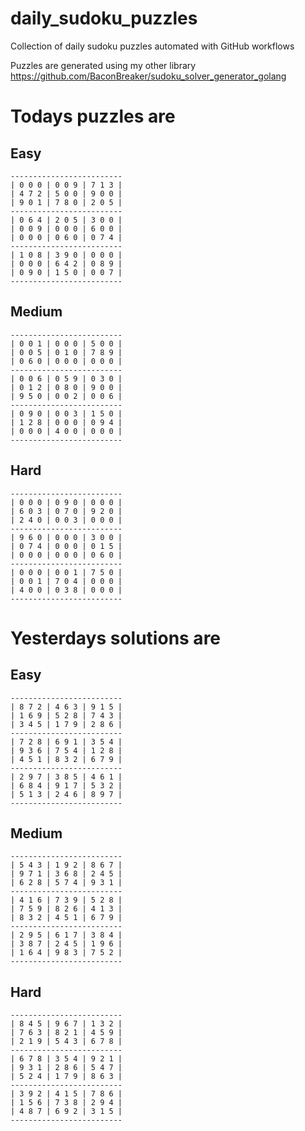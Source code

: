 
# daily_sudoku_puzzles 

Collection of daily sudoku puzzles automated with GitHub workflows 

Puzzles are generated using my other library https://github.com/BaconBreaker/sudoku_solver_generator_golang 
 

# Todays puzzles are 

## Easy 

```
-------------------------
| 0 0 0 | 0 0 9 | 7 1 3 | 
| 4 7 2 | 5 0 0 | 9 0 0 | 
| 9 0 1 | 7 8 0 | 2 0 5 | 
-------------------------
| 0 6 4 | 2 0 5 | 3 0 0 | 
| 0 0 9 | 0 0 0 | 6 0 0 | 
| 0 0 0 | 0 6 0 | 0 7 4 | 
-------------------------
| 1 0 8 | 3 9 0 | 0 0 0 | 
| 0 0 0 | 6 4 2 | 0 8 9 | 
| 0 9 0 | 1 5 0 | 0 0 7 | 
-------------------------
```
## Medium 

```
-------------------------
| 0 0 1 | 0 0 0 | 5 0 0 | 
| 0 0 5 | 0 1 0 | 7 8 9 | 
| 0 6 0 | 0 0 0 | 0 0 0 | 
-------------------------
| 0 0 6 | 0 5 9 | 0 3 0 | 
| 0 1 2 | 0 8 0 | 9 0 0 | 
| 9 5 0 | 0 0 2 | 0 0 6 | 
-------------------------
| 0 9 0 | 0 0 3 | 1 5 0 | 
| 1 2 8 | 0 0 0 | 0 9 4 | 
| 0 0 0 | 4 0 0 | 0 0 0 | 
-------------------------
```
## Hard 

```
-------------------------
| 0 0 0 | 0 9 0 | 0 0 0 | 
| 6 0 3 | 0 7 0 | 9 2 0 | 
| 2 4 0 | 0 0 3 | 0 0 0 | 
-------------------------
| 9 6 0 | 0 0 0 | 3 0 0 | 
| 0 7 4 | 0 0 0 | 0 1 5 | 
| 0 0 0 | 0 0 0 | 0 6 0 | 
-------------------------
| 0 0 0 | 0 0 1 | 7 5 0 | 
| 0 0 1 | 7 0 4 | 0 0 0 | 
| 4 0 0 | 0 3 8 | 0 0 0 | 
-------------------------
```
# Yesterdays solutions are 

## Easy 

```
-------------------------
| 8 7 2 | 4 6 3 | 9 1 5 | 
| 1 6 9 | 5 2 8 | 7 4 3 | 
| 3 4 5 | 1 7 9 | 2 8 6 | 
-------------------------
| 7 2 8 | 6 9 1 | 3 5 4 | 
| 9 3 6 | 7 5 4 | 1 2 8 | 
| 4 5 1 | 8 3 2 | 6 7 9 | 
-------------------------
| 2 9 7 | 3 8 5 | 4 6 1 | 
| 6 8 4 | 9 1 7 | 5 3 2 | 
| 5 1 3 | 2 4 6 | 8 9 7 | 
-------------------------
```
## Medium 

```
-------------------------
| 5 4 3 | 1 9 2 | 8 6 7 | 
| 9 7 1 | 3 6 8 | 2 4 5 | 
| 6 2 8 | 5 7 4 | 9 3 1 | 
-------------------------
| 4 1 6 | 7 3 9 | 5 2 8 | 
| 7 5 9 | 8 2 6 | 4 1 3 | 
| 8 3 2 | 4 5 1 | 6 7 9 | 
-------------------------
| 2 9 5 | 6 1 7 | 3 8 4 | 
| 3 8 7 | 2 4 5 | 1 9 6 | 
| 1 6 4 | 9 8 3 | 7 5 2 | 
-------------------------
```
## Hard 

```
-------------------------
| 8 4 5 | 9 6 7 | 1 3 2 | 
| 7 6 3 | 8 2 1 | 4 5 9 | 
| 2 1 9 | 5 4 3 | 6 7 8 | 
-------------------------
| 6 7 8 | 3 5 4 | 9 2 1 | 
| 9 3 1 | 2 8 6 | 5 4 7 | 
| 5 2 4 | 1 7 9 | 8 6 3 | 
-------------------------
| 3 9 2 | 4 1 5 | 7 8 6 | 
| 1 5 6 | 7 3 8 | 2 9 4 | 
| 4 8 7 | 6 9 2 | 3 1 5 | 
-------------------------
```
